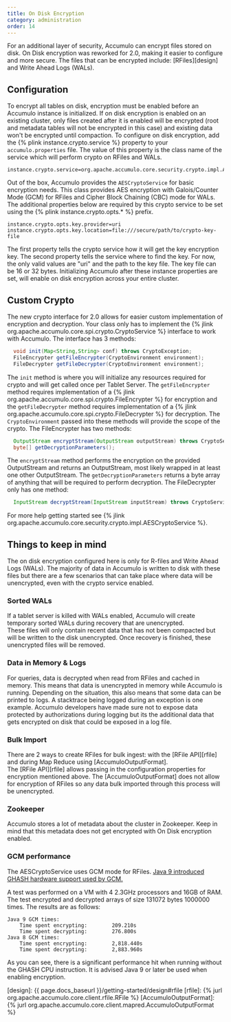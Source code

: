 ```yaml
---
title: On Disk Encryption
category: administration
order: 14
---
```


For an additional layer of security, Accumulo can encrypt files stored on disk.  On Disk encryption was reworked 
for 2.0, making it easier to configure and more secure.  The files that can be encrypted include: [RFiles][design] and Write Ahead Logs (WALs).

## Configuration

To encrypt all tables on disk, encryption must be enabled before an Accumulo instance is initialized.  If on disk 
encryption is enabled on an existing cluster, only files created after it is enabled will be encrypted 
(root and metadata tables will not be encrypted in this case) and existing data won't be encrypted until compaction.  To configure on disk encryption, add the 
{% plink instance.crypto.service %} property to your `accumulo.properties` file.  The value of this property is the
class name of the service which will perform crypto on RFiles and WALs. 
```
instance.crypto.service=org.apache.accumulo.core.security.crypto.impl.AESCryptoService
```
Out of the box, Accumulo provides the `AESCryptoService` for basic encryption needs.  This class provides AES encryption 
with Galois/Counter Mode (GCM) for RFiles and Cipher Block Chaining (CBC) mode for WALs.  The additional properties 
below are required by this crypto service to be set using the {% plink instance.crypto.opts.* %} prefix.
```
instance.crypto.opts.key.provider=uri
instance.crypto.opts.key.location=file:///secure/path/to/crypto-key-file
```
The first property tells the crypto service how it will get the key encryption key.  The second property tells the service 
where to find the key.  For now, the only valid values are "uri" and the path to the key file. The key file can be 16 or 32 bytes. 
Initializing Accumulo after these instance properties are set, will enable on disk encryption across your entire cluster.

## Custom Crypto

The new crypto interface for 2.0 allows for easier custom implementation of encryption and decryption. Your
class only has to implement the {% jlink org.apache.accumulo.core.spi.crypto.CryptoService %} interface to work with Accumulo.
The interface has 3 methods:
```java
  void init(Map<String,String> conf) throws CryptoException;
  FileEncrypter getFileEncrypter(CryptoEnvironment environment);
  FileDecrypter getFileDecrypter(CryptoEnvironment environment);
```
The `init` method is where you will initialize any resources required for crypto and will get called once per Tablet Server.
The `getFileEncrypter` method requires implementation of a {% jlink org.apache.accumulo.core.spi.crypto.FileEncrypter %} 
for encryption and the `getFileDecrypter` method requires implementation of a {% jlink org.apache.accumulo.core.spi.crypto.FileDecrypter %} 
for decryption. The `CryptoEnvironment` passed into these methods will provide the scope of the crypto. 
The FileEncrypter has two methods:
```java
  OutputStream encryptStream(OutputStream outputStream) throws CryptoService.CryptoException;
  byte[] getDecryptionParameters();
```
The `encryptStream` method performs the encryption on the provided OutputStream and returns an OutputStream, most likely 
wrapped in at least one other OutputStream.  The `getDecryptionParameters` returns a byte array of anything that will be 
required to perform decryption. The FileDecrypter only has one method:
```java
  InputStream decryptStream(InputStream inputStream) throws CryptoService.CryptoException;
```
For more help getting started see {% jlink org.apache.accumulo.core.security.crypto.impl.AESCryptoService %}.

## Things to keep in mind

The on disk encryption configured here is only for R-files and Write Ahead Logs (WALs).  The majority of data in Accumulo 
is written to disk with these files but there are a few scenarios that can take place where data will be unencrypted, 
even with the crypto service enabled.

### Sorted WALs

If a tablet server is killed with WALs enabled, Accumulo will create temporary sorted WALs during recovery that are unencrypted.  
These files will only contain recent data that has not been compacted but will be written to the disk unencrypted. Once recovery 
is finished, these unencrypted files will be removed.

### Data in Memory & Logs

For queries, data is decrypted when read from RFiles and cached in memory.  This means that data is unencrypted in memory 
while Accumulo is running.  Depending on the situation, this also means that some data can be printed to logs. A stacktrace being logged 
during an exception is one example. Accumulo developers have made sure not to expose data protected by authorizations during logging but 
its the additional data that gets encrypted on disk that could be exposed in a log file. 

### Bulk Import

There are 2 ways to create RFiles for bulk ingest: with the [RFile API][rfile] and during Map Reduce using [AccumuloOutputFormat].  
The [RFile API][rfile] allows passing in the configuration properties for encryption mentioned above.  The [AccumuloOutputFormat] does 
not allow for encryption of RFiles so any data bulk imported through this process will be unencrypted.

### Zookeeper

Accumulo stores a lot of metadata about the cluster in Zookeeper.  Keep in mind that this metadata does not get encrypted with On Disk encryption enabled.

### GCM performance

The AESCryptoService uses GCM mode for RFiles. [Java 9 introduced GHASH hardware support used by GCM.](http://openjdk.java.net/jeps/246)

A test was performed on a VM with 4 2.3GHz processors and 16GB of RAM. The test encrypted and decrypted arrays of size 131072 bytes 1000000 times. The results are as follows:

    Java 9 GCM times:
        Time spent encrypting:        209.210s
        Time spent decrypting:        276.800s
    Java 8 GCM times:
        Time spent encrypting:        2,818.440s
        Time spent decrypting:        2,883.960s

As you can see, there is a significant performance hit when running without the GHASH CPU instruction. It is advised Java 9 or later be used when enabling encryption.


[design]: {{ page.docs_baseurl }}/getting-started/design#rfile
[rfile]: {% jurl org.apache.accumulo.core.client.rfile.RFile %}
[AccumuloOutputFormat]: {% jurl org.apache.accumulo.core.client.mapred.AccumuloOutputFormat %}
